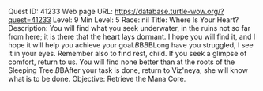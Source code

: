 Quest ID: 41233
Web page URL: https://database.turtle-wow.org/?quest=41233
Level: 9
Min Level: 5
Race: nil
Title: Where Is Your Heart?
Description: You will find what you seek underwater, in the ruins not so far from here; it is there that the heart lays dormant. I hope you will find it, and I hope it will help you achieve your goal.$B$B<Rine pats your head and tilts hers.>$B$BLong have you struggled, I see it in your eyes. Remember also to find rest, child. If you seek a glimpse of comfort, return to us. You will find none better than at the roots of the Sleeping Tree.$B$BAfter your task is done, return to Viz'neya; she will know what is to be done.
Objective: Retrieve the Mana Core.
